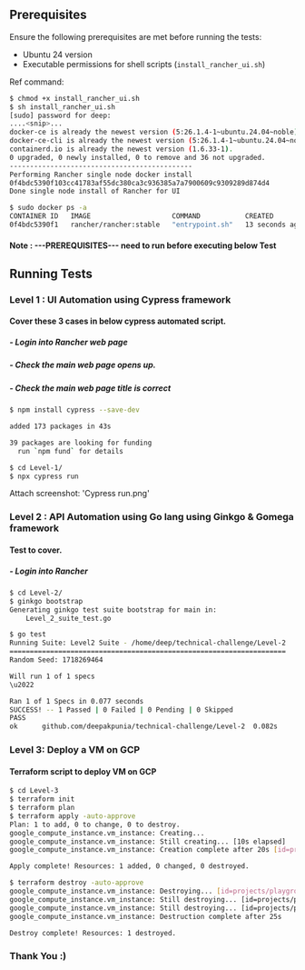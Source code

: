 ## Prerequisites

Ensure the following prerequisites are met before running the tests:

- Ubuntu 24 version
- Executable permissions for shell scripts (`install_rancher_ui.sh`)

Ref command:
```bash
$ chmod +x install_rancher_ui.sh
$ sh install_rancher_ui.sh
[sudo] password for deep:
....<snip>...
docker-ce is already the newest version (5:26.1.4-1~ubuntu.24.04~noble).
docker-ce-cli is already the newest version (5:26.1.4-1~ubuntu.24.04~noble).
containerd.io is already the newest version (1.6.33-1).
0 upgraded, 0 newly installed, 0 to remove and 36 not upgraded.
---------------------------------------------
Performing Rancher single node docker install
0f4bdc5390f103cc41783af55dc380ca3c936385a7a7900609c9309289d874d4
Done single node install of Rancher for UI

$ sudo docker ps -a
CONTAINER ID   IMAGE                    COMMAND           CREATED          STATUS          PORTS                                                                      NAMES
0f4bdc5390f1   rancher/rancher:stable   "entrypoint.sh"   13 seconds ago   Up 12 seconds   0.0.0.0:80->80/tcp, :::80->80/tcp, 0.0.0.0:443->443/tcp, :::443->443/tcp   rancher_ui
```
#### Note : ---PREREQUISITES--- need to run before executing below Test

## Running Tests

### Level 1 : UI Automation using Cypress framework
#### Cover these 3 cases in below cypress automated script.
##### - Login into Rancher web page
##### - Check the main web page opens up.
##### - Check the main web page title is correct
```bash
$ npm install cypress --save-dev

added 173 packages in 43s

39 packages are looking for funding
  run `npm fund` for details

$ cd Level-1/
$ npx cypress run
```

Attach screenshot: 'Cypress run.png'

### Level 2 : API Automation using Go lang using Ginkgo & Gomega framework
#### Test to cover.
##### - Login into Rancher

```bash
$ cd Level-2/
$ ginkgo bootstrap
Generating ginkgo test suite bootstrap for main in:
	Level_2_suite_test.go

$ go test
Running Suite: Level2 Suite - /home/deep/technical-challenge/Level-2
====================================================================
Random Seed: 1718269464

Will run 1 of 1 specs
\u2022

Ran 1 of 1 Specs in 0.077 seconds
SUCCESS! -- 1 Passed | 0 Failed | 0 Pending | 0 Skipped
PASS
ok  	github.com/deepakpunia/technical-challenge/Level-2	0.082s
```

### Level 3: Deploy a VM on GCP
#### Terraform script to deploy VM on GCP

```bash
$ cd Level-3
$ terraform init
$ terraform plan
$ terraform apply -auto-approve
Plan: 1 to add, 0 to change, 0 to destroy.
google_compute_instance.vm_instance: Creating...
google_compute_instance.vm_instance: Still creating... [10s elapsed]
google_compute_instance.vm_instance: Creation complete after 20s [id=projects/playground-s-11-cfbd46c3/zones/us-central1-a/instances/rancher-suse-technical-challange]

Apply complete! Resources: 1 added, 0 changed, 0 destroyed.

$ terraform destroy -auto-approve
google_compute_instance.vm_instance: Destroying... [id=projects/playground-s-11-cfbd46c3/zones/us-central1-a/instances/rancher-suse-technical-challange]
google_compute_instance.vm_instance: Still destroying... [id=projects/playground-s-11-cfbd46c3/zones...ances/rancher-suse-technical-challange, 10s elapsed]
google_compute_instance.vm_instance: Still destroying... [id=projects/playground-s-11-cfbd46c3/zones...ances/rancher-suse-technical-challange, 20s elapsed]
google_compute_instance.vm_instance: Destruction complete after 25s

Destroy complete! Resources: 1 destroyed.
```
### Thank You :)
